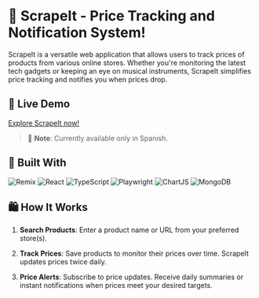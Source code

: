 # 🛒 ScrapeIt - Price Tracking and Notification System!

ScrapeIt is a versatile web application that allows users to track prices of products from various online stores. Whether you're monitoring the latest tech gadgets or keeping an eye on musical instruments, ScrapeIt simplifies price tracking and notifies you when prices drop.

## 🔗 Live Demo

[Explore ScrapeIt now!](https://www.scrapeit.pabloaviles.es/)

> 📝 **Note**: Currently available only in Spanish.

## 🔧 Built With

![Remix](https://img.shields.io/badge/remix-%23000.svg?style=for-the-badge&logo=remix&logoColor=white) ![React](https://img.shields.io/badge/react-%2320232a.svg?style=for-the-badge&logo=react&logoColor=%2361DAFB) ![TypeScript](https://img.shields.io/badge/typescript-%23007ACC.svg?style=for-the-badge&logo=typescript&logoColor=white)  ![Playwright](https://img.shields.io/badge/Playwright-45ba4b?style=for-the-badge&logo=Playwright&logoColor=white) ![ChartJS](https://img.shields.io/badge/Chart%20js-FF6384?style=for-the-badge&logo=chartdotjs&logoColor=white) ![MongoDB](https://img.shields.io/badge/MongoDB-4EA94B?style=for-the-badge&logo=mongodb&logoColor=white)

## 🛍️ How It Works

1. **Search Products**: Enter a product name or URL from your preferred store(s).

2. **Track Prices**: Save products to monitor their prices over time. ScrapeIt updates prices twice daily.

3.  **Price Alerts**: Subscribe to price updates. Receive daily summaries or instant notifications when prices meet your desired targets.

